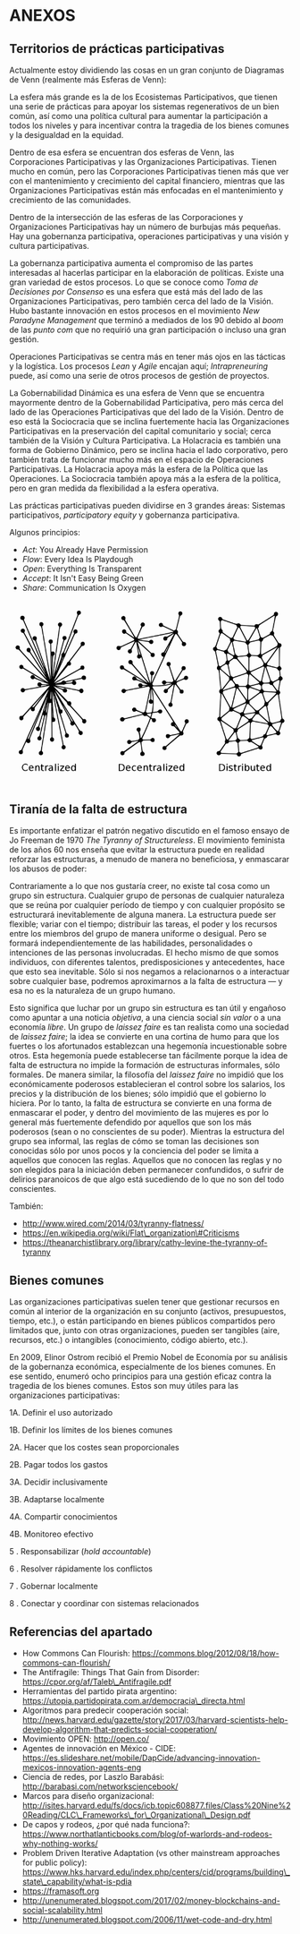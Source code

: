 # ANEXOS

## Territorios de prácticas participativas 

Actualmente estoy dividiendo las cosas en un gran conjunto de Diagramas de Venn (realmente más Esferas de Venn):

La esfera más grande es la de los Ecosistemas Participativos, que tienen una serie de prácticas para apoyar los sistemas regenerativos de un bien común, así como una política cultural para aumentar la participación a todos los niveles y para incentivar contra la tragedia de los bienes comunes y la desigualdad en la equidad.

Dentro de esa esfera se encuentran dos esferas de Venn, las Corporaciones Participativas y las Organizaciones Participativas. Tienen mucho en común, pero las Corporaciones Participativas tienen más que ver con el mantenimiento y crecimiento del capital financiero, mientras que las Organizaciones Participativas están más enfocadas en el mantenimiento y crecimiento de las comunidades.

Dentro de la intersección de las esferas de las Corporaciones y Organizaciones Participativas hay un número de burbujas más pequeñas. Hay una gobernanza participativa, operaciones participativas y una visión y cultura participativas.

La gobernanza participativa aumenta el compromiso de las partes interesadas al hacerlas participar en la elaboración de políticas. Existe una gran variedad de estos procesos. Lo que se conoce como _Toma de Decisiones por Consenso_ es una esfera que está más  del lado de las Organizaciones Participativas, pero también cerca del lado de la Visión. Hubo bastante innovación en estos procesos en el movimiento _New Paradyne Management_ que terminó a mediados de los 90 debido al *boom* de las _punto com_ que no requirió una gran participación o incluso una gran gestión.

Operaciones Participativas se centra más en tener más ojos en las tácticas y la logística. Los procesos *Lean* y *Agile* encajan aquí; *Intrapreneuring* puede, así como una serie de otros procesos de gestión de proyectos.

La Gobernabilidad Dinámica es una esfera de Venn que se encuentra mayormente dentro de la Gobernabilidad Participativa, pero más cerca del lado de las Operaciones Participativas que del lado de la Visión. Dentro de eso está la Sociocracia que se inclina fuertemente hacia las Organizaciones Participativas en la preservación del capital comunitario y social; cerca también de la Visión y Cultura Participativa. La Holacracia es también una forma de Gobierno Dinámico, pero se inclina hacia el lado corporativo, pero también trata de funcionar mucho más en el espacio de Operaciones Participativas. La Holacracia apoya más la esfera de la Política que las Operaciones. La Sociocracia también apoya más a la esfera de la política, pero en gran medida da flexibilidad a la esfera operativa.

Las prácticas participativas pueden dividirse en 3 grandes áreas: Sistemas participativos, *participatory equity* y gobernanza participativa.

Algunos principios:

- _Act_: You Already Have Permission
- _Flow_: Every Idea Is Playdough
- _Open_: Everything Is Transparent
- _Accept_: It Isn't Easy Being Green
- _Share_: Communication Is Oxygen

![Centralizado, descentralizado, distribuido.](../images/decentralized.png)

## Tiranía de la falta de estructura

Es importante enfatizar el patrón negativo discutido en el famoso ensayo de Jo Freeman de 1970 *The Tyranny of Structureless*. El movimiento feminista de los años 60 nos enseña que evitar la estructura puede en realidad reforzar las estructuras, a menudo de manera no beneficiosa, y enmascarar los abusos de poder:

Contrariamente a lo que nos gustaría creer, no existe tal cosa como un grupo sin estructura. Cualquier grupo de personas de cualquier naturaleza que se reúna por cualquier período de tiempo y con cualquier propósito se estructurará inevitablemente de alguna manera. La estructura puede ser flexible; variar con el tiempo; distribuir las tareas, el poder y los recursos entre los miembros del grupo de manera uniforme o desigual. Pero se formará independientemente de las habilidades, personalidades o intenciones de las personas involucradas. El hecho mismo de que somos individuos, con diferentes talentos, predisposiciones y antecedentes, hace que esto sea inevitable. Sólo si nos negamos a relacionarnos o a interactuar sobre cualquier base, podremos aproximarnos a la falta de estructura — y esa no es la naturaleza de un grupo humano.

Esto significa que luchar por un grupo sin estructura es tan útil y engañoso como apuntar a una noticia _objetiva_, a una ciencia social _sin valor_ o a una economía _libre_. Un grupo de _laissez faire_ es tan realista como una sociedad de _laissez faire_; la idea se convierte en una cortina de humo para que los fuertes o los afortunados establezcan una hegemonía incuestionable sobre otros. Esta hegemonía puede establecerse tan fácilmente porque la idea de falta de estructura no impide la formación de estructuras informales, sólo formales. De manera similar, la filosofía del _laissez faire_ no impidió que los económicamente poderosos establecieran el control sobre los salarios, los precios y la distribución de los bienes; sólo impidió que el gobierno lo hiciera. Por lo tanto, la falta de estructura se convierte en una forma de enmascarar el poder, y dentro del movimiento de las mujeres es por lo general más fuertemente defendido por aquellos que son los más poderosos (sean o no conscientes de su poder). Mientras la estructura del grupo sea informal, las reglas de cómo se toman las decisiones son conocidas sólo por unos pocos y la conciencia del poder se limita a aquellos que conocen las reglas. Aquellos que no conocen las reglas y no son elegidos para la iniciación deben permanecer confundidos, o sufrir de delirios paranoicos de que algo está sucediendo de lo que no son del todo conscientes.

También:

- http://www.wired.com/2014/03/tyranny-flatness/
- https://en.wikipedia.org/wiki/Flat\_organization\#Criticisms
- https://theanarchistlibrary.org/library/cathy-levine-the-tyranny-of-tyranny

## Bienes comunes

Las organizaciones participativas suelen tener que gestionar recursos en común al interior de la organización en su conjunto (activos, presupuestos, tiempo, etc.), o están participando en bienes públicos compartidos pero limitados que, junto con otras organizaciones, pueden ser tangibles (aire, recursos, etc.) o intangibles (conocimiento, código abierto, etc.).

En 2009, Elinor Ostrom recibió el Premio Nobel de Economía por su análisis de la gobernanza económica, especialmente de los bienes comunes. En ese sentido, enumeró ocho principios para una gestión eficaz contra la tragedia de los bienes comunes. Estos son muy útiles para las organizaciones participativas:

1A. Definir el uso autorizado

1B. Definir los límites de los bienes comunes

2A. Hacer que los costes sean proporcionales

2B. Pagar todos los gastos

3A. Decidir inclusivamente

3B. Adaptarse localmente

4A. Compartir conocimientos

4B. Monitoreo efectivo

5 . Responsabilizar (*hold accountable*)

6 . Resolver rápidamente los conflictos

7 . Gobernar localmente

8 . Conectar y coordinar con sistemas relacionados

## Referencias del apartado

- How Commons Can Flourish: https://commons.blog/2012/08/18/how-commons-can-flourish/
- The Antifragile: Things That Gain from Disorder: https://cpor.org/af/Taleb\_Antifragile.pdf
- Herramientas del partido pirata argentino: https://utopia.partidopirata.com.ar/democracia\_directa.html
- Algoritmos para predecir cooperación social: http://news.harvard.edu/gazette/story/2017/03/harvard-scientists-help-develop-algorithm-that-predicts-social-cooperation/
- Movimiento OPEN: http://open.co/
- Agentes de innovación en México - CIDE: https://es.slideshare.net/mobile/DapCide/advancing-innovation-mexicos-innovation-agents-eng
- Ciencia de redes, por Laszlo Barabási: http://barabasi.com/networksciencebook/
- Marcos para diseño organizacional: http://isites.harvard.edu/fs/docs/icb.topic608877.files/Class%20Nine%20Reading/CLC\_Frameworks\_for\_Organizational\_Design.pdf
- De capos y rodeos, ¿por qué nada funciona?: https://www.northatlanticbooks.com/blog/of-warlords-and-rodeos-why-nothing-works/
- Problem Driven Iterative Adaptation (vs other mainstream approaches for public policy): https://www.hks.harvard.edu/index.php/centers/cid/programs/building\_state\_capability/what-is-pdia
- https://framasoft.org
- http://unenumerated.blogspot.com/2017/02/money-blockchains-and-social-scalability.html
- http://unenumerated.blogspot.com/2006/11/wet-code-and-dry.html

